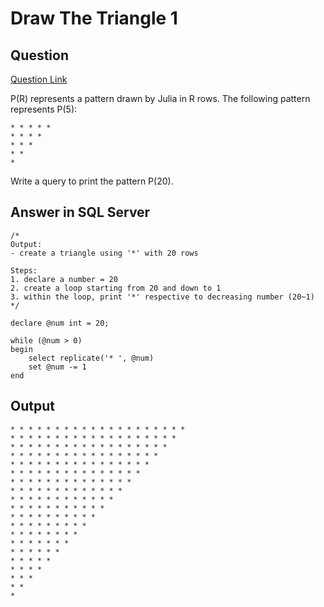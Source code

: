 # Draw The Triangle 1

## Question
[Question Link](https://www.hackerrank.com/challenges/draw-the-triangle-1/problem?isFullScreen=true)

P(R) represents a pattern drawn by Julia in R rows. The following pattern represents P(5):

    * * * * * 
    * * * * 
    * * * 
    * * 
    *
    
Write a query to print the pattern P(20).

## Answer in SQL Server
    /*
    Output:
    - create a triangle using '*' with 20 rows

    Steps:
    1. declare a number = 20
    2. create a loop starting from 20 and down to 1
    3. within the loop, print '*' respective to decreasing number (20~1)
    */

    declare @num int = 20;

    while (@num > 0)
    begin
        select replicate('* ', @num)
        set @num -= 1
    end

## Output
    * * * * * * * * * * * * * * * * * * * * 
    * * * * * * * * * * * * * * * * * * * 
    * * * * * * * * * * * * * * * * * * 
    * * * * * * * * * * * * * * * * * 
    * * * * * * * * * * * * * * * * 
    * * * * * * * * * * * * * * * 
    * * * * * * * * * * * * * * 
    * * * * * * * * * * * * * 
    * * * * * * * * * * * * 
    * * * * * * * * * * * 
    * * * * * * * * * * 
    * * * * * * * * * 
    * * * * * * * * 
    * * * * * * * 
    * * * * * * 
    * * * * * 
    * * * * 
    * * * 
    * * 
    * 
